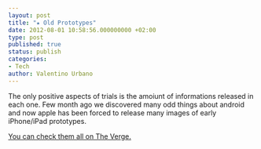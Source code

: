 ```yaml
---
layout: post
title: "★ Old Prototypes"
date: 2012-08-01 10:58:56.000000000 +02:00
type: post
published: true
status: publish
categories:
- Tech
author: Valentino Urbano 
---
```


The only positive aspects of trials is the amoiunt of informations released in each one. Few month ago we discovered many odd things about android and now apple has been forced to release many images of early iPhone/iPad prototypes.

[You can check them all on The Verge.][0]


[0]: http://www.theverge.com/2012/7/31/3210809/apple-iphone-prototype-pictures-cad-files-new#3616387